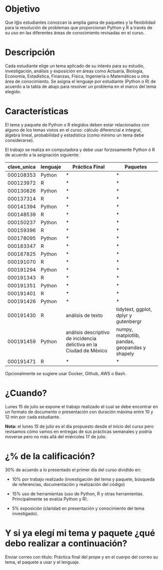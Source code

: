 # Objetivo

Que l@s estudiantes conozcan la amplia gama de paquetes y la flexibilidad para la resolución de problemas que proporcionan Python y R a través de su uso en las diferentes áreas de conocimiento revisadas en el curso.

# Descripción

Cada estudiante elige un tema aplicado de su interés para su estudio, investigación, análisis y exposición en áreas como Actuaría, Biología, Economía, Estadística, Finanzas, Física, Ingeniería o Matemáticas u otra área de conocimiento. Se asigna el lenguaje por estudiante (Python o R) de acuerdo a la tabla de abajo para resolver un problema en el marco del tema elegido.

# Características

El tema y paquete de Python o R elegidos deben estar relacionados con alguno de los temas vistos en el curso: cálculo diferencial e integral, álgebra lineal, probabilidad y estadística (como mínimo un tema debe considerarse).

El trabajo se realiza en computadora y debe usar forzosamente Python ó R de acuerdo a la asignación siguiente:

|clave_unica|lenguaje| Práctica Final|Paquetes|
|-----------|--------|---------------|--------|
|000108353|Python|*|*|
|000123972|R|*|*|
|000130826|Python|*|*|
|000137314|R|*|*|
|000141394|Python|*|*|
|000148539|R|*|*|
|000150237|Python|*|*|
|000159396|R|*|*|
|000178095|Python|*|*|
|000183347|R|*|*|
|000187825|Python|*|*|
|000191070|R|*|*|
|000191294|Python|*|*|
|000191343|R|*|*|
|000191351|Python|*|*|
|000191401|R|*|*|
|000191426|Python|*|*|
|000191430|R|análisis de texto|tidytext, ggplot, dplyr y gutenbergr|
|000191459|Python|análisis descriptivo de incidencia delictiva en la Ciudad de México|numpy, matplotlib, pandas, geopandas y shapely|
|000191471|R|*|*|

Opcionalmente se sugiere usar Docker, Github, AWS o Bash.

# ¿Cuando?

Lunes 15 de julio se expone el trabajo realizado el cual se debe encontrar en un formato de documento o presentación con duración máxima entre 10 y 12 min por cada estudiante.

**Nota:** el lunes 15 de julio es el día propuesto desde el inicio del curso pero revisamos cómo vamos en entregas de sus prácticas semanales y podría moverse pero no más allá del miércoles 17 de julio.

# ¿% de la calificación?

30% de acuerdo a lo presentado el primer día del curso dividido en:

* 10% por trabajo realizado (investigación del tema y paquete, búsqueda de referencias, documentación y realización del código)

* 15% uso de herramientas (uso de Python, R y otras herramientas. Principalmente se evalúa Python y R).

* 5% exposición (claridad en presentación y conocimiento del tema investigado). 


# Y si ya elegí mi tema y paquete ¿qué debo realizar a continuación?

Enviar correo con título: Práctica final del prope y en el cuerpo del correo su tema, el paquete a usar y el lenguaje.
